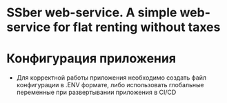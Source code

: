 # SSber web-service. A simple web-service for flat renting without taxes

# Конфигурация приложения
- Для корректной работы приложения необходимо создать файл конфигурации в .ENV формате,
либо использовать глобальные переменные при развертывании приложения в CI/CD
